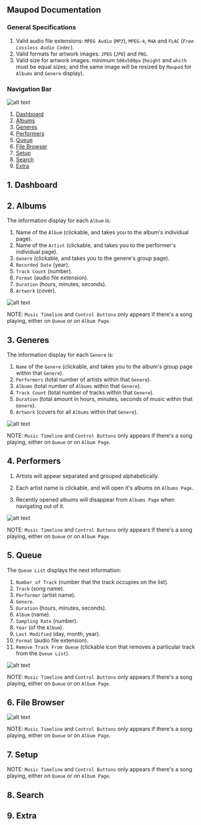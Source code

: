 ## Maupod Documentation


### General Specifications

1. Valid audio file extensions: `MPEG Audio` (*`MP3`*), `MPEG-4`, `M4A` and `FLAC` (*`Free Lossless Audio Codec`*).
2. Valid formats for artwork images: `JPEG` (*`JPG`*) and `PNG`.
3. Valid size for artwork images: minimum `500x500px` (`height` and `whith` must be equal sizes; and the same image will be resized by `Maupod` for `Albums` and `Genere` display). 

### Navigation Bar

![alt text](assets/images/maupod-navbar.png)


1. [Dashboard](dashboard)
2. [Albums](albums)
3. [Generes](generes)
4. [Performers](performers)
5. [Queue](queue)
6. [File Browser](file-browser)
7. [Setup](#setup)
8. [Search](#search)
9. [Extra](#extra)



## <a name="dashboard">1. Dashboard</a>




## <a name="albums">2. Albums</a>

The information display for each `Album` is:

1. Name of the `Album` (clickable, and takes you to the album's individual page).
2. Name of the `Artist` (clickable, and takes you to the performer's individual page).
3. `Genere` (clickable, and takes you to the genere's group page).
4. `Recorded Date` (year). 
5. `Track Count` (number).
6. `Format` (audio file extension).
7. `Duration` (hours, minutes, seconds).
8. `Artwork` (cover).


![alt text](assets/images/albums-02.png)

NOTE: `Music Timeline` and `Control Buttons` only appears if there's a song playing, either on `Queue` or on `Album Page`.


## <a name="generes">3. Generes</a>

The information display for each `Genere` is:

1. `Name` of the `Genere` (clickable, and takes you to the album's group page within that `Genere`).
2. `Performers` (total number of artists within that `Genere`).
3. `Albums` (total number of `Albums` within that `Genere`).
4. `Track Count` (total number of tracks within that `Genere`).
5. `Duration` (total amount in hours, minutes, seconds of music within that `Genere`).
6. `Artwork` (covers for all `Albums` within that `Genere`).

![alt text](assets/images/generes-01.png)

NOTE: `Music Timeline` and `Control Buttons` only appears if there's a song playing, either on `Queue` or on `Album Page`.

## <a name="performers">4. Performers</a>

1. Artists will appear separated and grouped alphabetically.

2. Each artist name is clickable, and will open it's albums on `Albums Page`.
3. Recently opened albums will disappear from `Albums Page` when navigating out of it.

![alt text](assets/images/performers-01.png)

NOTE: `Music Timeline` and `Control Buttons` only appears if there's a song playing, either on `Queue` or on `Album Page`.


## <a name="queue">5. Queue</a>

The `Queue List` displays the next information:

1. `Number of Track` (number that the track occupies on the list).
2. `Track` (song name).
3. `Performer` (artist name).
4. `Genere`.
5. `Duration` (hours, minutes, seconds).
6. `Album` (name).
7. `Sampling Rate` (number).
8. `Year` (of the `Album`).
9. `Last Modified` (day, month, year).
10. `Format` (audio file extension).
11. `Remove Track From Queue` (clickable icon that removes a particular track from the `Queue List`).


![alt text](assets/images/queue-list-01.png)

NOTE: `Music Timeline` and `Control Buttons` only appears if there's a song playing, either on `Queue` or on `Album Page`.


## <a name="file-browser">6. File Browser</a>

![alt text](assets/images/file-browser-01.png)

NOTE: `Music Timeline` and `Control Buttons` only appears if there's a song playing, either on `Queue` or on `Album Page`.

## <a name="setup">7. Setup</a>



NOTE: `Music Timeline` and `Control Buttons` only appears if there's a song playing, either on `Queue` or on `Album Page`.


## <a name="search">8. Search</a>



## <a name="extra">9. Extra</a>

